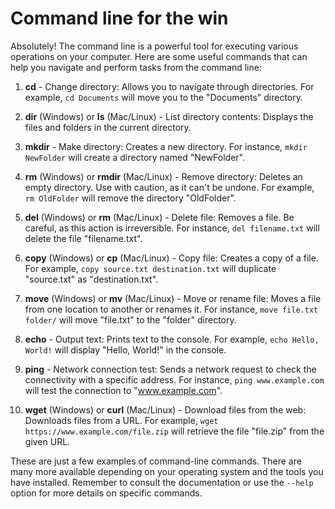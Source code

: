 # Command line for the win

Absolutely! The command line is a powerful tool for executing various operations on your computer. Here are some useful commands that can help you navigate and perform tasks from the command line:

1. **cd** - Change directory: Allows you to navigate through directories. For example, `cd Documents` will move you to the "Documents" directory.

2. **dir** (Windows) or **ls** (Mac/Linux) - List directory contents: Displays the files and folders in the current directory.

3. **mkdir** - Make directory: Creates a new directory. For instance, `mkdir NewFolder` will create a directory named "NewFolder".

4. **rm** (Windows) or **rmdir** (Mac/Linux) - Remove directory: Deletes an empty directory. Use with caution, as it can't be undone. For example, `rm OldFolder` will remove the directory "OldFolder".

5. **del** (Windows) or **rm** (Mac/Linux) - Delete file: Removes a file. Be careful, as this action is irreversible. For instance, `del filename.txt` will delete the file "filename.txt".

6. **copy** (Windows) or **cp** (Mac/Linux) - Copy file: Creates a copy of a file. For example, `copy source.txt destination.txt` will duplicate "source.txt" as "destination.txt".

7. **move** (Windows) or **mv** (Mac/Linux) - Move or rename file: Moves a file from one location to another or renames it. For instance, `move file.txt folder/` will move "file.txt" to the "folder" directory.

8. **echo** - Output text: Prints text to the console. For example, `echo Hello, World!` will display "Hello, World!" in the console.

9. **ping** - Network connection test: Sends a network request to check the connectivity with a specific address. For instance, `ping www.example.com` will test the connection to "www.example.com".

10. **wget** (Windows) or **curl** (Mac/Linux) - Download files from the web: Downloads files from a URL. For example, `wget https://www.example.com/file.zip` will retrieve the file "file.zip" from the given URL.

These are just a few examples of command-line commands. There are many more available depending on your operating system and the tools you have installed. Remember to consult the documentation or use the `--help` option for more details on specific commands.
